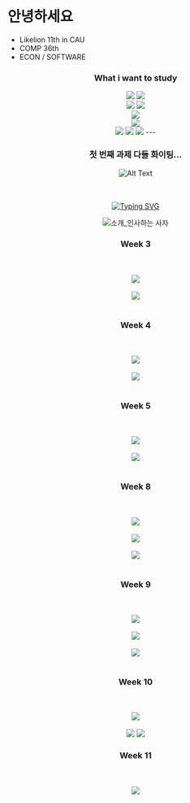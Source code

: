 # 안녕하세요

- Likelion 11th in CAU
- COMP 36th
- ECON / SOFTWARE

<div align=center>
<h3> What i want to study </h3>
</div>

<div align="center">
	<img src="https://img.shields.io/badge/Python-3766AB?style=for-the-badge&logo=Python&logoColor=white"/></a>
	<img src="https://img.shields.io/badge/Django-092E20?style=for-the-badge&logo=Django&logoColor=white"/></a>			
</br>
<div align="center">
	<img src="https://img.shields.io/badge/java-007396?style=for-the-badge&logo=java&logoColor=white">
	<img src="https://img.shields.io/badge/Spring-6DB33F?style=for-the-badge&logo=Spring&logoColor=white"/></a>
</br>
<div align="center">
	<img src="https://img.shields.io/badge/mysql-4479A1?style=for-the-badge&logo=mysql&logoColor=white">
</br>
<div align="center">
	<img src="https://img.shields.io/badge/amazonaws-232F3E?style=for-the-badge&logo=amazonaws&logoColor=white">
</br>
<div align="center">
	<img src="https://img.shields.io/badge/github-181717?style=for-the-badge&logo=github&logoColor=white">
	<img src="https://img.shields.io/badge/git-F05032?style=for-the-badge&logo=git&logoColor=white">
	<img src="https://img.shields.io/badge/Notion-000000?style=for-the-badge&logo=Notion&logoColor=white">
---

### 첫 번째 과제 다들 화이팅...

![Alt Text](https://media.giphy.com/media/vFKqnCdLPNOKc/giphy.gif)
</br>
</br>
</br>

[![Typing SVG](https://readme-typing-svg.herokuapp.com?size=30&duration=4500&color=F77500&width=600&lines=%F0%9F%A6%81_Welcome_Jinyoung_Park_%F0%9F%A6%81+)](https://git.io/typing-svg)

<div align="center">

![소개_인사하는 사자](https://user-images.githubusercontent.com/81146131/221498526-e2db6afd-e36d-447c-ab58-58069793bedf.gif)

<h3>Week 3</h3>
</br></br>
<img src="png/week3_standard.png">
</br></br>
<img src="png/week3_challenge.png">
</br></br>
<h3>Week 4</h3>
</br></br>
<img src="png/week4_standard.png">
</br></br>
<img src="png/week4_challenge.png">
</br></br>
<h3>Week 5</h3>
</br></br>
<img src="png/week5_standard.png">
</br></br>
<img src="png/week5_challenge.png">
</br></br>
<h3>Week 8</h3>
</br></br>
<img src="png/week8_standard.png">
</br></br>
<img src="png/week8_challenge_1.png">
</br></br>
<img src="png/week8_challenge_2.png">
</br></br>
<h3>Week 9</h3>
</br></br>
<img src="png/week9_standard.png">
</br></br>
<img src="png/week9_challenge_1.png">
</br></br>
<img src="png/week9_challenge_2.png">
</br></br>
<h3>Week 10</h3>
</br></br>
<img src="png/week10_standard.png">
</br></br>
<img src="png/week10_challenge_1.png">
<img src="png/week10_challenge.png">
<h3>Week 11</h3>
</br></br>
<img src="png/week11_standard.png">
</br></br>
</div>

</div>

